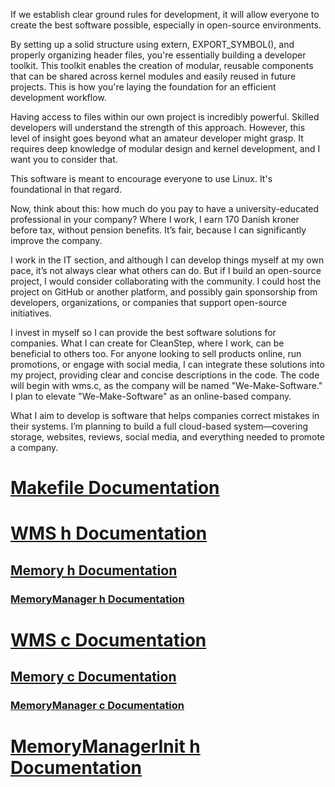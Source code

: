 If we establish clear ground rules for development, it will allow everyone to create the best software possible, especially in open-source environments.

By setting up a solid structure using extern, EXPORT_SYMBOL(), and properly organizing header files, you're essentially building a developer toolkit. This toolkit enables the creation of modular, reusable components that can be shared across kernel modules and easily reused in future projects. This is how you're laying the foundation for an efficient development workflow.

Having access to files within our own project is incredibly powerful. Skilled developers will understand the strength of this approach. However, this level of insight goes beyond what an amateur developer might grasp. It requires deep knowledge of modular design and kernel development, and I want you to consider that.

This software is meant to encourage everyone to use Linux. It's foundational in that regard.

Now, think about this: how much do you pay to have a university-educated professional in your company? Where I work, I earn 170 Danish kroner before tax, without pension benefits. It’s fair, because I can significantly improve the company.

I work in the IT section, and although I can develop things myself at my own pace, it’s not always clear what others can do. But if I build an open-source project, I would consider collaborating with the community. I could host the project on GitHub or another platform, and possibly gain sponsorship from developers, organizations, or companies that support open-source initiatives.

I invest in myself so I can provide the best software solutions for companies. What I can create for CleanStep, where I work, can be beneficial to others too. For anyone looking to sell products online, run promotions, or engage with social media, I can integrate these solutions into my project, providing clear and concise descriptions in the code. The code will begin with wms.c, as the company will be named "We-Make-Software." I plan to elevate "We-Make-Software" as an online-based company.

What I aim to develop is software that helps companies correct mistakes in their systems. I’m planning to build a full cloud-based system—covering storage, websites, reviews, social media, and everything needed to promote a company.

# [Makefile Documentation](https://github.com/we-make-software/how-to-get-your-attention.com/blob/main/Make.md)

# [WMS h Documentation](https://github.com/we-make-software/how-to-get-your-attention.com/blob/main/wms.h.md) 

## [Memory h Documentation](https://github.com/we-make-software/how-to-get-your-attention.com/blob/main/Memory.h.md)

### [MemoryManager h Documentation](https://github.com/we-make-software/how-to-get-your-attention.com/blob/main/MemoryManager.h.md)

# [WMS c Documentation](https://github.com/we-make-software/how-to-get-your-attention.com/blob/main/wms.c.md)  

## [Memory c Documentation](https://github.com/we-make-software/how-to-get-your-attention.com/blob/main/Memory.c.md)

### [MemoryManager c Documentation](https://github.com/we-make-software/how-to-get-your-attention.com/blob/main/MemoryManager.c.md)
# [MemoryManagerInit h Documentation](https://github.com/we-make-software/how-to-get-your-attention.com/blob/main/MemoryManagerInit.h.md)
